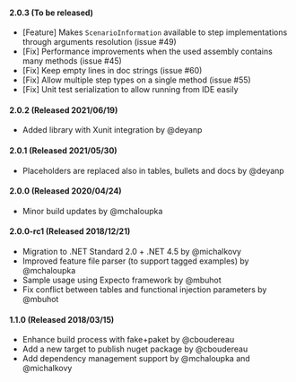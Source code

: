 #### 2.0.3 (To be released)
* [Feature] Makes `ScenarioInformation` available to step implementations through arguments resolution (issue #49)
* [Fix] Performance improvements when the used assembly contains many methods (issue #45)
* [Fix] Keep empty lines in doc strings (issue #60)
* [Fix] Allow multiple step types on a single method (issue #55)
* [Fix] Unit test serialization to allow running from IDE easily

#### 2.0.2 (Released 2021/06/19)
* Added library with Xunit integration by @deyanp

#### 2.0.1 (Released 2021/05/30)
* Placeholders are replaced also in tables, bullets and docs by @deyanp

#### 2.0.0 (Released 2020/04/24)
* Minor build updates by @mchaloupka

#### 2.0.0-rc1 (Released 2018/12/21)
* Migration to .NET Standard 2.0 + .NET 4.5 by @michalkovy
* Improved feature file parser (to support tagged examples) by @mchaloupka
* Sample usage using Expecto framework by @mbuhot
* Fix conflict between tables and functional injection parameters by @mbuhot

#### 1.1.0 (Released 2018/03/15)
* Enhance build process with fake+paket by @cboudereau
* Add a new target to publish nuget package by @cboudereau
* Add dependency management support by @mchaloupka and @michalkovy
